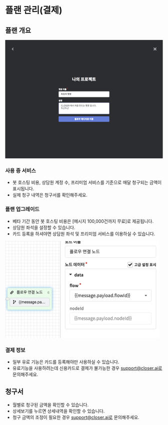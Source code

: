 # 플랜 관리\(결제\)

## 플랜 개요 <a id="plan-overview"></a>

![](../../.gitbook/assets/image%20%2827%29.png)

### 사용 중 서비스 <a id="using-service"></a>

* 봇 호스팅 비용, 상담원 계정 수, 프리미엄 서비스를 기준으로 매달 청구되는 금액이 표시됩니다.
* 실제 청구 내역은 청구서를 확인해주세요.

### 플랜 업그레이드 <a id="upgrade-plan"></a>

* 베타 기간 동안 봇 호스팅 비용은 \[메시지 100,000건까지 무료\]로 제공됩니다.
* 상담원 좌석을 설정할 수 있습니다.
* 카드 등록을 하셔야면 상담원 좌석 및 프리미엄 서비스를 이용하실 수 있습니다.

![](../../.gitbook/assets/image%20%2854%29.png)

### 결제 정보 <a id="payment-info"></a>

* 일부 유료 기능은 카드를 등록해야만 사용하실 수 있습니다.
* 유료기능을 사용하려는데 신용카드로 결제가 불가능한 경우 support@closer.ai로 문의해주세요.

## 청구서 <a id="billing"></a>

* 월별로 청구된 금액을 확인할 수 있습니다.
* 상세보기를 누르면 상세내역을 확인할 수 있습니다.
* 청구 금액의 조정이 필요한 경우 support@closer.ai로 문의해주세요.


